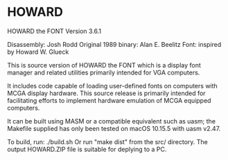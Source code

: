 # HOWARD
HOWARD the FONT
Version 3.6.1

Disassembly: Josh Rodd
Original 1989 binary: Alan E. Beelitz
Font: inspired by Howard W. Glueck

This is source version of HOWARD the FONT which is a
display font manager and related utilities primarily
intended for VGA computers.

It includes code capable of loading user-defined fonts
on computers with MCGA display hardware. This source
release is primarily intended for facilitating efforts
to implement hardware emulation of MCGA equipped
computers.

It can be built using MASM or a compatible equivalent
such as uasm; the Makefile supplied has only been
tested on macOS 10.15.5 with uasm v2.47.

To build, run: ./build.sh
Or run "make dist" from the src/ directory. The
output HOWARD.ZIP file is suitable for deplying to
a PC.
